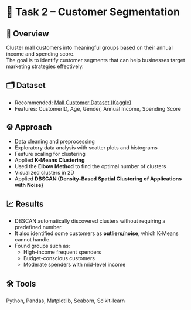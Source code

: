 # 🛒 Task 2 – Customer Segmentation

## 📌 Overview
Cluster mall customers into meaningful groups based on their annual income and spending score.  
The goal is to identify customer segments that can help businesses target marketing strategies effectively.

## 🗂 Dataset
- Recommended: [Mall Customer Dataset (Kaggle)]([https://www.kaggle.com/](https://www.kaggle.com/datasets/vjchoudhary7/customer-segmentation-tutorial-in-python))  
- Features: CustomerID, Age, Gender, Annual Income, Spending Score  

## ⚙️ Approach
- Data cleaning and preprocessing  
- Exploratory data analysis with scatter plots and histograms  
- Feature scaling for clustering  
- Applied **K-Means Clustering**  
- Used the **Elbow Method** to find the optimal number of clusters  
- Visualized clusters in 2D
- Applied **DBSCAN (Density-Based Spatial Clustering of Applications with Noise)**  

## 📈 Results
- DBSCAN automatically discovered clusters without requiring a predefined number.  
- It also identified some customers as **outliers/noise**, which K-Means cannot handle.  
- Found groups such as:  
  - High-income frequent spenders  
  - Budget-conscious customers  
  - Moderate spenders with mid-level income  



## 🛠 Tools
Python, Pandas, Matplotlib, Seaborn, Scikit-learn
